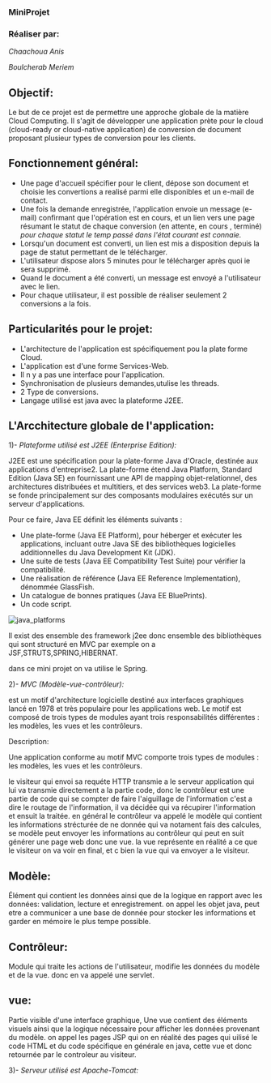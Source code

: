 ### MiniProjet #

### Réaliser par: #

*Chaachoua Anis*

*Boulcherab Meriem*

## Objectif: #

<p> Le but de ce projet est de permettre une approche globale de la matière Cloud Computing.
  Il s'agit de développer une application prète pour le cloud (cloud-ready or cloud-native application)
  de conversion de document proposant plusieur types de conversion pour les clients.
</p>

## Fonctionnement général: #

+ Une page d'accueil spécifier pour le client, dépose son document et choisie les convertions a realisé parmi elle disponibles et un e-mail de contact.
+ Une fois la demande enregistrée, l'application envoie un message (e-mail) confirmant que l'opération est en cours,
et un lien vers une page résumant le statut de chaque conversion (en attente, en cours , terminé)
*pour chaque statut le temp passé dans l'état courant est connaie.*
+ Lorsqu'un document est converti, un lien est mis a disposition depuis la page de statut permettant de le télécharger.
+ L'utilisateur dispose alors 5 minutes pour le télécharger après quoi ie sera supprimé.
+ Quand le document a été converti, un message est envoyé a l'utilisateur avec le lien.
+ Pour chaque utilisateur, il est possible de réaliser seulement 2 conversions a la fois.

## Particularités pour le projet: #

+ L'architecture de l'application est spécifiquement pou la plate forme Cloud.
+ L'application est d'une forme Services-Web.
+ Il n y a pas une interface pour l'application.
+ Synchronisation de plusieurs demandes,utulise les threads.
+ 2 Type de conversions.
+ Langage utilisé est java avec la plateforme J2EE.

##  L'Arcchitecture globale de l'application: #

 1)- *Plateforme utilisé est J2EE (Enterprise Edition):*
 
<p> J2EE est une spécification pour la plate-forme Java d'Oracle, destinée aux applications d'entreprise2. 
  La plate-forme étend Java Platform, Standard Edition (Java SE) en fournissant une API de mapping objet-relationnel, des architectures distribuées et multitiers, et des services web3. La plate-forme se fonde principalement sur des composants modulaires exécutés sur un serveur d'applications. </p>
  
  Pour ce faire, Java EE définit les éléments suivants :
  
   + Une plate-forme (Java EE Platform), pour héberger et exécuter les applications, incluant outre Java SE des bibliothèques logicielles additionnelles du Java Development Kit (JDK).
   + Une suite de tests (Java EE Compatibility Test Suite) pour vérifier la compatibilité.
   + Une réalisation de référence (Java EE Reference Implementation), dénommée GlassFish.
   + Un catalogue de bonnes pratiques (Java EE BluePrints).
   + Un code script. 
   
   ![java_platforms](https://user-images.githubusercontent.com/44198183/49477991-dfaa7e00-f81e-11e8-9a16-fa9a2c79ba04.PNG)
   
   
   
   
 <p> Il exist des ensemble des framework j2ee donc ensemble des bibliothèques qui sont structuré en MVC par exemple on a
  JSF,STRUTS,SPRING,HIBERNAT.</p>
  dans ce mini projet on va utilise le Spring. 
  
 2)- *MVC (Modèle-vue-contrôleur):*
 <p> est un motif d'architecture logicielle destiné aux interfaces graphiques lancé en 1978 et très populaire pour les applications web. Le motif est composé de trois types de modules ayant trois responsabilités différentes : les modèles, les vues et les contrôleurs.</p>
 Description:
 <p> Une application conforme au motif MVC comporte trois types de modules : les modèles, les vues et les contrôleurs.
  
le visiteur qui envoi sa requéte HTTP transmie a le serveur application qui lui va transmie directement a la partie code,
 donc le contrôleur est une partie de code qui se compter de faire l'aiguillage de l'information c'est a dire le routage de l'information, il va décidée qui va récupirer l'information et ensuit la traitée.
 en général le contrôleur va appelé le modèle qui contient les informations strécturée de ne donnée qui va notament fais des calcules, se modèle peut envoyer les informations au contrôleur qui peut en suit générer une page web donc une vue.
 la vue représente en réalité a ce que le visiteur on va voir en final, et c bien la vue qui va envoyer a le visiteur.
</p>
  
  
  
  ## Modèle:  #
 
 <p> Élément qui contient les données ainsi que de la logique en rapport avec les données: validation, lecture et enregistrement.
  on appel les objet java, peut etre a communicer a une base de donnée pour stocker les informations et garder en mémoire le plus tempe possible. </p>
  
 ## Contrôleur:  #
 <p> Module qui traite les actions de l'utilisateur, modifie les données du modèle et de la vue.
donc en va appelé une servlet.
</p>

## vue:  #
<p> Partie visible d'une interface graphique,  Une vue contient des éléments visuels ainsi que la logique nécessaire pour afficher les données provenant du modèle.
  on appel les pages JSP qui on en réalité des pages qui uilisé le code HTML et du code spécifique en générale en java,
  cette vue et donc retournée par le controleur au visiteur. </p>

 
3)- *Serveur utilisé est Apache-Tomcat:*



